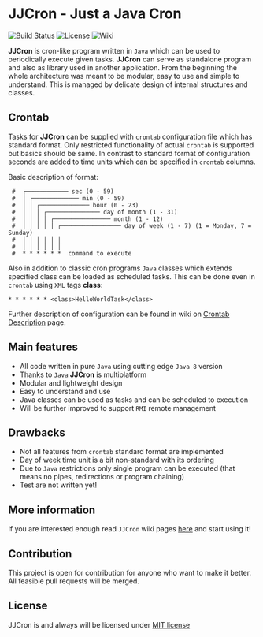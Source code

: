 # JJCron - Just a Java Cron

[![Build Status](https://travis-ci.org/JJCron/JJCron.svg?branch=master)](https://travis-ci.org/JJCron/JJCron)
[![License](http://img.shields.io/:license-mit-blue.svg)](http://badges.mit-license.org)
[![Wiki](https://img.shields.io/badge/docs-wiki-orange.svg)](https://github.com/JJCron/JJCron/wiki)

**JJCron** is cron-like program written in `Java` which can be used to periodically execute given tasks. **JJCron** can serve as standalone program and also as library used in another application. From the beginning the whole architecture was meant to be modular, easy to use and simple to understand. This is managed by delicate design of internal structures and classes.

## Crontab

Tasks for **JJCron** can be supplied with `crontab` configuration file which has standard format. Only restricted functionality of actual `crontab` is supported but basics should be same. In contrast to standard format of configuration seconds are added to time units which can be specified in `crontab` columns.

Basic description of format:
```
 #  ┌──────────── sec (0 - 59)
 #  │ ┌───────────── min (0 - 59) 
 #  │ │ ┌────────────── hour (0 - 23)
 #  │ │ │ ┌─────────────── day of month (1 - 31)
 #  │ │ │ │ ┌──────────────── month (1 - 12)
 #  │ │ │ │ │ ┌───────────────── day of week (1 - 7) (1 = Monday, 7 = Sunday)
 #  │ │ │ │ │ │
 #  │ │ │ │ │ │
 #  * * * * * *  command to execute
```

Also in addition to classic cron programs `Java` classes which extends specified class can be loaded as scheduled tasks. This can be done even in `crontab` using `XML` tags **class**:
```
* * * * * * <class>HelloWorldTask</class>
```

Further description of configuration can be found in wiki on [Crontab Description](https://github.com/JJCron/JJCron/wiki/Crontab-Description) page.

## Main features
- All code written in pure `Java` using cutting edge `Java 8` version
- Thanks to `Java` **JJCron** is multiplatform
- Modular and lightweight design
- Easy to understand and use
- Java classes can be used as tasks and can be scheduled to execution
- Will be further improved to support `RMI` remote management

## Drawbacks
- Not all features from `crontab` standard format are implemented
- Day of week time unit is a bit non-standard with its ordering
- Due to `Java` restrictions only single program can be executed (that means no pipes, redirections or program chaining)
- Test are not written yet!

## More information
If you are interested enough read `JJCron` wiki pages [here](https://github.com/JJCron/JJCron/wiki) and start using it!

## Contribution

This project is open for contribution for anyone who want to make it better. All feasible pull requests will be merged.

## License
JJCron is and always will be licensed under [MIT license](LICENSE)